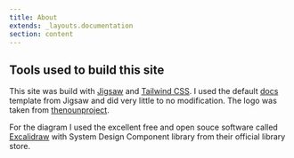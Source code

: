 ```yaml
---
title: About
extends: _layouts.documentation
section: content
---
```


## Tools used to build this site

This site was build with [Jigsaw](https://jigsaw.tighten.co/) and [Tailwind CSS](https://tailwindcss.com/). I used the default [docs](https://github.com/tighten/jigsaw-docs-template) template from Jigsaw and did very little to no modification. The logo was taken from [thenounproject](https://thenounproject.com/icon/database-design-3783547/).

For the diagram I used the excellent free and open souce software called [Excalidraw](https://excalidraw.com/) with System Design Component library from their official library store.
